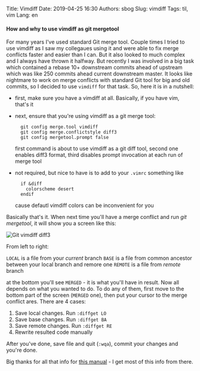 Title: Vimdiff
Date: 2019-04-25 16:30
Authors: sbog
Slug: vimdiff
Tags: til, vim
Lang: en

#### How and why to use vimdiff as git mergetool

For many years I've used standard Git merge tool. Couple times I tried to use
vimdiff as I saw my collegaues using it and were able to fix merge conflicts
faster and easier than I can. But it also looked to much complex and I always
have thrown it halfway. But recently I was involved in a big task which
contained a rebase 10+ downstream commits ahead of upstream which was like 250
commits ahead current downstream master. It looks like nightmare to work on
merge conflicts with standard Git tool for big and old commits, so I decided
to use `vimdiff` for that task. So, here it is in a nutshell:

* first, make sure you have a vimdiff at all. Basically, if you have vim,
  that's it

* next, ensure that you're using vimdiff as a git merge tool:

        git config merge.tool vimdiff
        git config merge.conflictstyle diff3
        git config mergetool.prompt false

  first command is about to use vimdiff as a git diff tool, second one enables
  diff3 format, third disables prompt invocation at each run of merge tool

* not required, but nice to have is to add to your `.vimrc` something like

        if &diff
          colorscheme desert
        endif

  cause defautl vimdiff colors can be inconvenient for you

Basically that's it. When next time you'll have a merge conflict and run
*git mergetool*, it will show you a screen like this:

![Git vimdiff diff3](https://www.rosipov.com/images/posts/three-way-merge-with-vimdiff.png)

From left to right:

`LOCAL` is a file from your *current* branch
`BASE` is a file from common ancestor between your local branch and remore one
`REMOTE` is a file from *remote* branch

at the bottom you'll see `MERGED` - it is what you'll have in result. Now all
depends on what you wanted to do. To do any of them, first move to the bottom
part of the screen (`MERGED` one), then put your cursor to the merge conflict
ares. There are 4 cases:

1. Save local changes. Run `:diffget LO`
1. Save base changes. Run `:diffget BA`
1. Save remote changes. Run `:diffget RE`
1. Rewrite resulted code manually

After you've done, save file and quit (`:wqa`), commit your changes and you're
done.

Big thanks for all that info for [this manual][1] - I get most of this info
from there.

[1]: https://www.rosipov.com/blog/use-vimdiff-as-git-mergetool/
